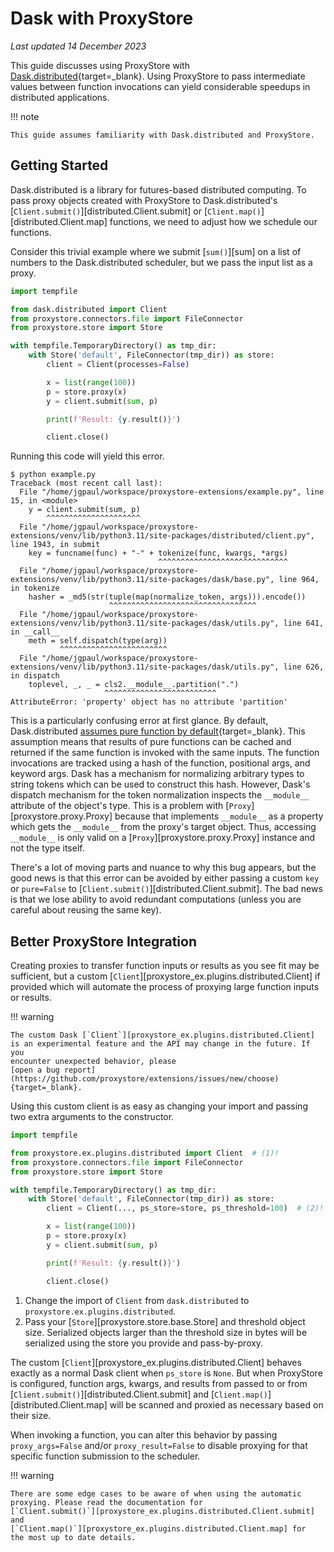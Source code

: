 # Dask with ProxyStore

*Last updated 14 December 2023*

This guide discusses using ProxyStore with
[Dask.distributed](https://distributed.dask.org/en/stable/){target=_blank}.
Using ProxyStore to pass intermediate values between function invocations
can yield considerable speedups in distributed applications.

!!! note

    This guide assumes familiarity with Dask.distributed and ProxyStore.

## Getting Started

Dask.distributed is a library for futures-based distributed computing.
To pass proxy objects created with ProxyStore to
Dask.distributed's [`Client.submit()`][distributed.Client.submit] or
[`Client.map()`][distributed.Client.map] functions, we need to adjust
how we schedule our functions.

Consider this trivial example where we submit [`sum()`][sum] on a list
of numbers to the Dask.distributed scheduler, but we pass the input list as
a proxy.

```python linenums="1" title="example.py"
import tempfile

from dask.distributed import Client
from proxystore.connectors.file import FileConnector
from proxystore.store import Store

with tempfile.TemporaryDirectory() as tmp_dir:
    with Store('default', FileConnector(tmp_dir)) as store:
        client = Client(processes=False)

        x = list(range(100))
        p = store.proxy(x)
        y = client.submit(sum, p)

        print(f'Result: {y.result()}')

        client.close()
```

Running this code will yield this error.

```
$ python example.py
Traceback (most recent call last):
  File "/home/jgpaul/workspace/proxystore-extensions/example.py", line 15, in <module>
    y = client.submit(sum, p)
        ^^^^^^^^^^^^^^^^^^^^^
  File "/home/jgpaul/workspace/proxystore-extensions/venv/lib/python3.11/site-packages/distributed/client.py", line 1943, in submit
    key = funcname(func) + "-" + tokenize(func, kwargs, *args)
                                 ^^^^^^^^^^^^^^^^^^^^^^^^^^^^^
  File "/home/jgpaul/workspace/proxystore-extensions/venv/lib/python3.11/site-packages/dask/base.py", line 964, in tokenize
    hasher = _md5(str(tuple(map(normalize_token, args))).encode())
                      ^^^^^^^^^^^^^^^^^^^^^^^^^^^^^^^^^
  File "/home/jgpaul/workspace/proxystore-extensions/venv/lib/python3.11/site-packages/dask/utils.py", line 641, in __call__
    meth = self.dispatch(type(arg))
           ^^^^^^^^^^^^^^^^^^^^^^^^
  File "/home/jgpaul/workspace/proxystore-extensions/venv/lib/python3.11/site-packages/dask/utils.py", line 626, in dispatch
    toplevel, _, _ = cls2.__module__.partition(".")
                     ^^^^^^^^^^^^^^^^^^^^^^^^^
AttributeError: 'property' object has no attribute 'partition'
```

This is a particularly confusing error at first glance. By default,
Dask.distributed [assumes pure function by default](https://distributed.dask.org/en/latest/client.html#pure-functions){target=_blank}.
This assumption means that results of pure functions can be cached and returned
if the same function is invoked with the same inputs. The function invocations
are tracked using a hash of the function, positional args, and keyword args.
Dask has a mechanism for normalizing arbitrary types to string tokens which
can be used to construct this hash. However, Dask's dispatch mechanism for
the token normalization inspects the `__module__` attribute of the object's
type. This is a problem with [`Proxy`][proxystore.proxy.Proxy] because that
implements `__module__` as a property which gets the `__module__` from the
proxy's target object. Thus, accessing `__module__` is only valid on a
[`Proxy`][proxystore.proxy.Proxy] instance and not the type itself.

There's a lot of moving parts and nuance to why this bug appears, but
the good news is that this error can be avoided by either passing a custom
`key` or `pure=False` to [`Client.submit()`][distributed.Client.submit].
The bad news is that we lose ability to avoid redundant computations
(unless you are careful about reusing the same key).


## Better ProxyStore Integration

Creating proxies to transfer function inputs or results as you see fit
may be sufficient, but a custom
[`Client`][proxystore_ex.plugins.distributed.Client] if provided which will
automate the process of proxying large function inputs or results.


!!! warning

    The custom Dask [`Client`][proxystore_ex.plugins.distributed.Client]
    is an experimental feature and the API may change in the future. If you
    encounter unexpected behavior, please
    [open a bug report](https://github.com/proxystore/extensions/issues/new/choose){target=_blank}.

Using this custom client is as easy as changing your import and passing
two extra arguments to the constructor.

```python linenums="1" title="example.py" hl_lines="3 9"
import tempfile

from proxystore.ex.plugins.distributed import Client  # (1)!
from proxystore.connectors.file import FileConnector
from proxystore.store import Store

with tempfile.TemporaryDirectory() as tmp_dir:
    with Store('default', FileConnector(tmp_dir)) as store:
        client = Client(..., ps_store=store, ps_threshold=100)  # (2)!

        x = list(range(100))
        p = store.proxy(x)
        y = client.submit(sum, p)

        print(f'Result: {y.result()}')

        client.close()
```

1. Change the import of `Client` from `dask.distributed` to
   `proxystore.ex.plugins.distributed`.
2. Pass your [`Store`][proxystore.store.base.Store] and threshold object size.
   Serialized objects larger than the threshold size in bytes will be serialized
   using the store you provide and pass-by-proxy.

The custom [`Client`][proxystore_ex.plugins.distributed.Client] behaves
exactly as a normal Dask client when `ps_store` is `None`. But when
ProxyStore is configured, function args, kwargs, and results from
passed to or from [`Client.submit()`][distributed.Client.submit] and
[`Client.map()`][distributed.Client.map] will be scanned and proxied as
necessary based on their size.

When invoking a function, you can alter this behavior by passing
`proxy_args=False` and/or `proxy_result=False` to disable proxying for that
specific function submission to the scheduler.

!!! warning

    There are some edge cases to be aware of when using the automatic
    proxying. Please read the documentation for
    [`Client.submit()`][proxystore_ex.plugins.distributed.Client.submit] and
    [`Client.map()`][proxystore_ex.plugins.distributed.Client.map] for
    the most up to date details.

